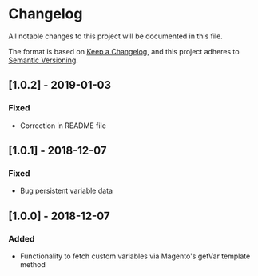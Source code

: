 # Changelog
All notable changes to this project will be documented in this file.

The format is based on [Keep a Changelog](https://keepachangelog.com/en/1.0.0/),
and this project adheres to [Semantic Versioning](https://semver.org/spec/v2.0.0.html).

## [1.0.2] - 2019-01-03
### Fixed 
- Correction in README file

## [1.0.1] - 2018-12-07
### Fixed 
- Bug persistent variable data

## [1.0.0] - 2018-12-07
### Added 
- Functionality to fetch custom variables via Magento's getVar template method
